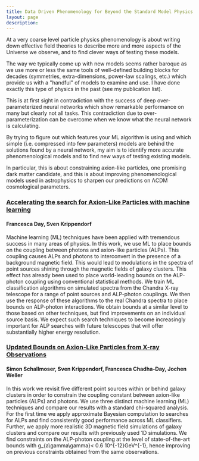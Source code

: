 ```yaml
---
title: Data Driven Phenomenology for Beyond the Standard Model Physics
layout: page
description: 
---
```

At a very coarse level particle physics phenomenology is about writing down effective field theories to describe more and more aspects of the Universe we observe, and to find clever ways of testing these models.

The way we typically come up with new models seems rather baroque as we use more or less the same tools of well-defined building blocks for decades (symmetries, extra-dimensions, power-law scalings, etc.) which provide us with a "handful" of models to examine and use. I have done exactly this type of physics in the past (see my publication list).

This is at first sight in contradiction with the success of deep over-parameterized neural networks which show remarkable performance on many but clearly not all tasks. This contradiction due to over-parameterization can be overcome when we know what the neural network is calculating.

By trying to figure out which features your ML algorithm is using and which simple (i.e. compressed into few parameters) models are behind the solutions found by a neural network, my aim is to identify more accurate phenomenological models and to find new ways of testing existing models.

In particular, this is about constraining axion-like particles, one promising dark matter candidate, and this is about improving phenomenological models used in astrophysics to sharpen our predictions on &Lambda;CDM cosmological parameters.


### [Accelerating the search for Axion-Like Particles with machine learning](https://arxiv.org/abs/1907.07642)
#### Francesca Day, Sven Krippendorf

Machine learning (ML) techniques have been applied with tremendous success in many areas of physics. In this work, we use ML to place bounds on the coupling between photons and axion-like particles (ALPs). This coupling causes ALPs and photons to interconvert in the presence of a background magnetic field. This would lead to modulations in the spectra of point sources shining through the magnetic fields of galaxy clusters. This effect has already been used to place world-leading bounds on the ALP-photon coupling using conventional statistical methods. We train ML classification algorithms on simulated spectra from the Chandra X-ray telescope for a range of point sources and ALP-photon couplings. We then use the response of these algorithms to the real Chandra spectra to place bounds on ALP-photon interactions. We obtain bounds at a similar level to those based on other techniques, but find improvements on an individual source basis. We expect such search techniques to become increasingly important for ALP searches with future telescopes that will offer substantially higher energy resolution.

### [Updated Bounds on Axion-Like Particles from X-ray Observations](https://arxiv.org/abs/2108.04827)
#### Simon Schallmoser, Sven Krippendorf, Francesca Chadha-Day, Jochen Weller

In this work we revisit five different point sources within or behind galaxy clusters in order to constrain the coupling constant between axion-like particles (ALPs) and photons. We use three distinct machine learning (ML) techniques and compare our results with a standard chi-squared  analysis. For the first time we apply approximate Bayesian computation to searches for ALPs and find consistently good performance across ML classifiers. Further, we apply more realistic 3D magnetic field simulations of galaxy clusters and compare our results with previously used 1D simulations. We find constraints on the ALP-photon coupling at the level of state-of-the-art bounds with g_{a\gamma\gamma}< 0.6 10^{-12}GeV^{-1}, hence improving on previous constraints obtained from the same observations.

